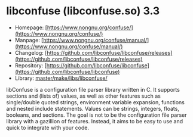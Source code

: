 # libconfuse (libconfuse.so) 3.3
 - Homepage: [https://www.nongnu.org/confuse/](https://www.nongnu.org/confuse/)
 - Manpage: [https://www.nongnu.org/confuse/manual/](https://www.nongnu.org/confuse/manual/)
 - Changelog: [https://github.com/libconfuse/libconfuse/releases](https://github.com/libconfuse/libconfuse/releases)
 - Repository: [https://github.com/libconfuse/libconfuse](https://github.com/libconfuse/libconfuse)
 - Library: [master/make/libs/libconfuse/](https://github.com/Freetz-NG/freetz-ng/tree/master/make/libs/libconfuse/)

libConfuse is a configuration file parser library written in C. It supports sections and (lists of) values, as well as other features such as single/double quoted strings, environment variable expansion, functions and nested include statements. Values can be strings, integers, floats, booleans, and sections. The goal is not to be the configuration file parser library with a gazillion of features. Instead, it aims to be easy to use and quick to integrate with your code.
